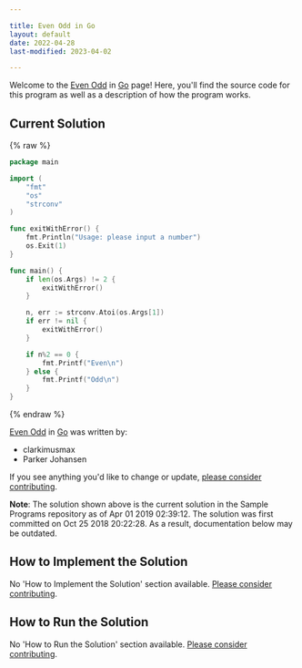 ```yaml
---

title: Even Odd in Go
layout: default
date: 2022-04-28
last-modified: 2023-04-02

---
```


Welcome to the [Even Odd](https://sampleprograms.io/projects/even-odd) in [Go](https://sampleprograms.io/languages/go) page! Here, you'll find the source code for this program as well as a description of how the program works.

## Current Solution

{% raw %}

```go
package main

import (
	"fmt"
	"os"
	"strconv"
)

func exitWithError() {
	fmt.Println("Usage: please input a number")
	os.Exit(1)
}

func main() {
	if len(os.Args) != 2 {
		exitWithError()
	}

	n, err := strconv.Atoi(os.Args[1])
	if err != nil {
		exitWithError()
	}

	if n%2 == 0 {
		fmt.Printf("Even\n")
	} else {
		fmt.Printf("Odd\n")
	}
}
```

{% endraw %}

[Even Odd](https://sampleprograms.io/projects/even-odd) in [Go](https://sampleprograms.io/languages/go) was written by:

- clarkimusmax
- Parker Johansen

If you see anything you'd like to change or update, [please consider contributing](https://github.com/TheRenegadeCoder/sample-programs).

**Note**: The solution shown above is the current solution in the Sample Programs repository as of Apr 01 2019 02:39:12. The solution was first committed on Oct 25 2018 20:22:28. As a result, documentation below may be outdated.

## How to Implement the Solution

No 'How to Implement the Solution' section available. [Please consider contributing](https://github.com/TheRenegadeCoder/sample-programs-website).

## How to Run the Solution

No 'How to Run the Solution' section available. [Please consider contributing](https://github.com/TheRenegadeCoder/sample-programs-website).